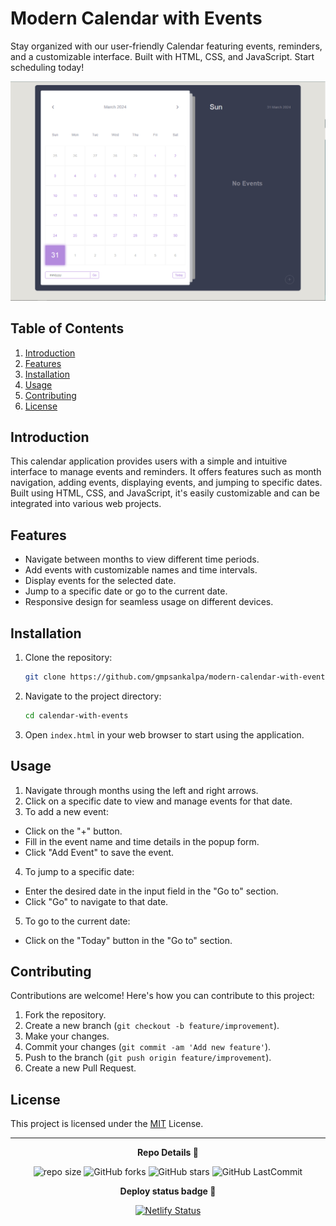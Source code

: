 # Modern Calendar with Events

Stay organized with our user-friendly Calendar featuring events, reminders, and a customizable interface. Built with HTML, CSS, and JavaScript. Start scheduling today!

![Calendar Screenshot](./img/image.png)

## Table of Contents
1. [Introduction](#introduction)
2. [Features](#features)
3. [Installation](#installation)
4. [Usage](#usage)
5. [Contributing](#contributing)
6. [License](#license)

## Introduction
This calendar application provides users with a simple and intuitive interface to manage events and reminders. It offers features such as month navigation, adding events, displaying events, and jumping to specific dates. Built using HTML, CSS, and JavaScript, it's easily customizable and can be integrated into various web projects.

## Features
- Navigate between months to view different time periods.
- Add events with customizable names and time intervals.
- Display events for the selected date.
- Jump to a specific date or go to the current date.
- Responsive design for seamless usage on different devices.

## Installation
1. Clone the repository:
    ```bash
    git clone https://github.com/gmpsankalpa/modern-calendar-with-events.git

2. Navigate to the project directory:
    ```bash
    cd calendar-with-events

3. Open `index.html` in your web browser to start using the application.

## Usage
1. Navigate through months using the left and right arrows.
2. Click on a specific date to view and manage events for that date.
3. To add a new event:
- Click on the "+" button.
- Fill in the event name and time details in the popup form.
- Click "Add Event" to save the event.
4. To jump to a specific date:
- Enter the desired date in the input field in the "Go to" section.
- Click "Go" to navigate to that date.
5. To go to the current date:
- Click on the "Today" button in the "Go to" section.

## Contributing
Contributions are welcome! Here's how you can contribute to this project:
1. Fork the repository.
2. Create a new branch (`git checkout -b feature/improvement`).
3. Make your changes.
4. Commit your changes (`git commit -am 'Add new feature'`).
5. Push to the branch (`git push origin feature/improvement`).
6. Create a new Pull Request.

## License
This project is licensed under the [MIT](LICENSE) License.

---

<p align="center">
<b>
  Repo Details 🤙
</b>
</p>

<div align="center">

   ![repo size](https://img.shields.io/github/repo-size/gmpsankalpa/modern-calendar-with-events?label=Repo%20Size&style=for-the-badge&labelColor=black&color=20bf6b)
   ![GitHub forks](https://img.shields.io/github/forks/gmpsankalpa/modern-calendar-with-events?&labelColor=black&color=0fb9b1&style=for-the-badge)
   ![GitHub stars](https://img.shields.io/github/stars/gmpsankalpa/modern-calendar-with-events?&labelColor=black&color=f7b731&style=for-the-badge)
   ![GitHub LastCommit](https://img.shields.io/github/last-commit/gmpsankalpa/modern-calendar-with-events?logo=github&labelColor=black&color=d1d8e0&style=for-the-badge)

</div>

<p align="center">
<b>
  Deploy status badge 🤖
</b>
</p>  

<div align="center">
   
   [![Netlify Status](https://api.netlify.com/api/v1/badges/f8c54f31-10f6-42a4-80e6-342090a3c60e/deploy-status)](https://app.netlify.com/sites/gmp-calendar-with-events/deploys)
</div>
